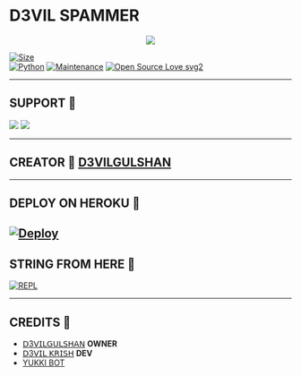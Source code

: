 # D3VIL SPAMMER

<p align="center">
  <img src="https://telegra.ph/file/459c9bac605fa9de1207d.jpg">
</p>


[![Size](https://img.shields.io/github/repo-size/d3vilgulshan/d3VIL-spam-bot?style=flat-square&color=orange)](https://github.com/d3vilgulshan/d3VIL-spam-bot/)   
[![Python](https://img.shields.io/badge/Python-v3.9-blue)](https://www.python.org/)
[![Maintenance](https://img.shields.io/badge/Maintained%3F-yes-green.svg)](https://github.com/d3vilgulshan/d3VIL-spam-bot/graphs/commit-activity)
[![Open Source Love svg2](https://badges.frapsoft.com/os/v2/open-source.svg?v=103)](https://github.com/d3vilgulshan/d3VIL-spam-bot)   

-------------------------------------------------

## SUPPORT 📍
                          
<a href="https://t.me/D3VIL_BOT_SUPPORT"><img src="https://img.shields.io/badge/Join-SUPPORT%20GROUP-red.svg?logo=Telegram"></a>
<a href="https://t.me/D3VIL_BOT_OFFICIAL"><img src="https://img.shields.io/badge/Join-SUPPORT%20CHANNEL-red.svg?logo=Telegram"></a>

-------------------------------------------------

## CREATOR 📍 [**D3VILGULSHAN**](https://t.me/D3VILGULSHAN)
                   
-------------------------------------------------

## DEPLOY ON HEROKU 📍
[![Deploy](https://www.herokucdn.com/deploy/button.svg)](https://heroku.com/deploy?template=https://github.com/D3VILGULSHAN/d3VIL-spam-bot)
------------------------------------------------


## STRING FROM HERE 📍

[![REPL](https://repl.it/badge/github/D3VILGULSHAN/d3vil-spam-bot)](https://replit.com/@D3VILGULSHAN1/D3VIL-SPAM-BOT#main.py)
    
-------------------------------------------------

## CREDITS 📍

- [𝖣3𝖵𝖨𝖫𝖦𝖴𝖫𝖲𝖧𝖠𝖭](https://t.me/D3𝖵𝖨𝖫𝖦𝖴𝖫𝖲𝖧𝖠𝖭)  __OWNER__
- [𝖣3𝖵𝖨𝖫 𝖪𝖱𝖨𝖲𝖧](https://t.me/D3_krish) __DEV__
- [YUKKI BOT](https://github.com/YukkiBot/YukkiMultiSpamBot)
